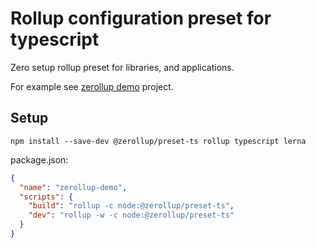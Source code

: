 # Rollup configuration preset for typescript

Zero setup rollup preset for libraries, and applications.

For example see [zerollup demo](https://github.com/zerkalica/zerollup-demo) project.

## Setup

``` npm install --save-dev @zerollup/preset-ts rollup typescript lerna ```

package.json:

```json
{
  "name": "zerollup-demo",
  "scripts": {
    "build": "rollup -c node:@zerollup/preset-ts",
    "dev": "rollup -w -c node:@zerollup/preset-ts"
  }
}
```

